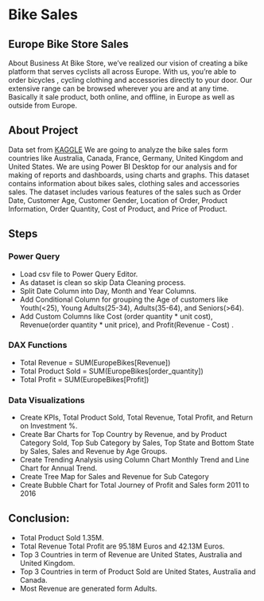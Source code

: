 # Bike Sales

## Europe Bike Store Sales
About Business
At Bike Store, we’ve realized our vision of creating a bike platform that serves cyclists all across Europe. With us, you’re able to order bicycles , cycling clothing and accessories directly to your door. Our extensive range can be browsed wherever you are and at any time. Basically it sale product, both online, and offline, in Europe as well as outside from Europe.
## About Project
Data set from [KAGGLE](https://www.kaggle.com/datasets/prepinstaprime/europe-bike-store-sales)
We are going to analyze the bike sales form countries like Australia, Canada, France, Germany, United Kingdom and United States.
We are using Power BI Desktop for our analysis and for making of reports and dashboards, using charts and graphs.
This dataset contains information about  bikes sales, clothing sales and accessories sales. The dataset includes various features of the sales such as Order Date, Customer Age, Customer Gender, Location of Order, Product Information, Order Quantity, Cost of Product, and Price of Product.
## Steps
### Power Query
- Load csv file to Power Query Editor.
- As dataset is clean so skip Data Cleaning process.
- Split Date Column into Day, Month and Year Columns.
- Add Conditional Column for grouping the Age of customers like Youth(<25), Young Adults(25-34), Adults(35-64), and Seniors(>64).
- Add Custom Columns like Cost (order quantity * unit cost), Revenue(order quantity * unit price), and Profit(Revenue - Cost) .
### DAX Functions
- Total Revenue = SUM(EuropeBikes[Revenue])
- Total Product Sold = SUM(EuropeBikes[order_quantity])
- Total Profit = SUM(EuropeBikes[Profit])
### Data Visualizations
- Create KPIs, Total Product Sold, Total Revenue, Total Profit, and Return on Investment %.
- Create Bar Charts for Top Country by Revenue, and by Product Category Sold, Top Sub Category by Sales, Top State and Bottom State by Sales, Sales and Revenue by Age Groups.
- Create Trending Analysis using Column Chart Monthly Trend and Line Chart for Annual Trend.
- Create Tree Map for Sales and Revenue for Sub Category
- Create Bubble Chart for Total Journey of Profit and Sales form 2011 to 2016 
## Conclusion:
- Total Product Sold 1.35M.
- Total Revenue Total Profit are 95.18M Euros and 42.13M Euros.
- Top 3 Countries in term of Revenue are United States, Australia and United Kingdom.
- Top 3 Countries in term of Product Sold are United States, Australia and Canada.
- Most Revenue are generated form Adults. 
